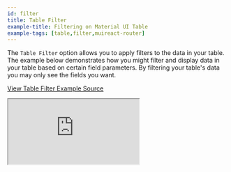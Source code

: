 ```yaml
---
id: filter
title: Table Filter
example-title: Filtering on Material UI Table
example-tags: [table,filter,muireact-router]
---
```



The `Table Filter` option allows you to apply filters to the data in your table. The example below demonstrates how you might filter and display data in your table based on certain field parameters.
By filtering your table's data you may only see the fields you want.

[View Table Filter Example Source](https://github.com/refinedev/refine/tree/master/examples/mui/tableFilter)

<iframe loading="lazy" src="https://stackblitz.com//github/pankod/refine/tree/master/examples/table/mui/tableFilter?embed=1&view=preview&theme=dark&preset=node&ctl=1"
    style={{width: "100%", height:"80vh", border: "0px", borderRadius: "8px", overflow:"hidden"}}
    title="refine-table-filter-example"
></iframe>

